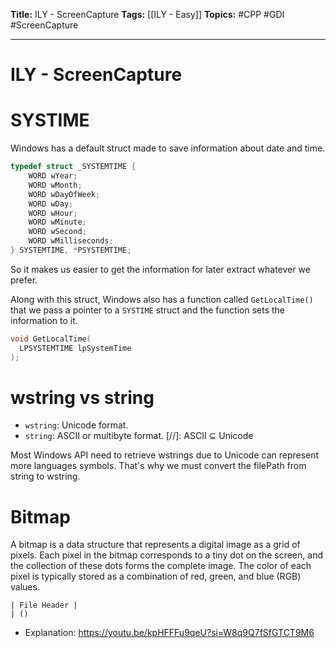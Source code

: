 **Title:** ILY - ScreenCapture
**Tags:** [[ILY - Easy]]
**Topics:** #CPP #GDI #ScreenCapture

---
# ILY - ScreenCapture
# SYSTIME
Windows has a default struct made to save information about date and time. 
```c++
typedef struct _SYSTEMTIME {
    WORD wYear;
    WORD wMonth;
    WORD wDayOfWeek;
    WORD wDay;
    WORD wHour;
    WORD wMinute;
    WORD wSecond;
    WORD wMilliseconds;
} SYSTEMTIME, *PSYSTEMTIME;
```
So it makes us easier to get the information for later extract whatever we prefer. 

Along with this struct, Windows also has a function called `GetLocalTime()` that we pass a pointer to a `SYSTIME` struct and the function sets the information to it.
```c++
void GetLocalTime(
  LPSYSTEMTIME lpSystemTime
);
```

# wstring vs string
- `wstring`: Unicode format.
- `string`: ASCII or multibyte format.
[//]: ASCII ⊆ Unicode

Most Windows API need to retrieve wstrings due to Unicode can represent more languages symbols. That's why we must convert the filePath from string to wstring.

# Bitmap
A bitmap is a data structure that represents a digital image as a grid of pixels. Each pixel in the bitmap corresponds to a tiny dot on the screen, and the collection of these dots forms the complete image. The color of each pixel is typically stored as a combination of red, green, and blue (RGB) values.

```
| File Header |
| ()
```

- Explanation:
https://youtu.be/kpHFFFu9qeU?si=W8q9Q7fSfGTCT9M6